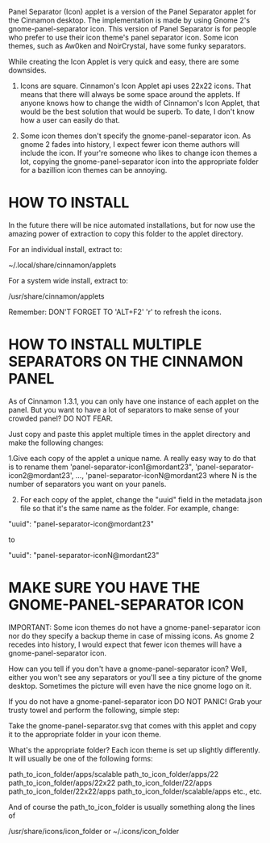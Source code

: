 Panel Separator (Icon) applet is a version of the Panel Separator applet for the Cinnamon desktop. The implementation is made by using Gnome 2's gnome-panel-separator icon. This version of Panel Separator is for people who prefer to use their icon theme's panel separator icon. Some icon themes, such as Aw0ken and NoirCrystal, have some funky separators.

While creating the Icon Applet is very quick and easy, there are some downsides.

1. Icons are square. Cinnamon's Icon Applet api uses 22x22 icons. That means that there will always be some space around the applets. If anyone knows how to change the width of Cinnamon's Icon Applet, that would be the best solution that would be superb. To date, I don't know how a user can easily do that.

2. Some icon themes don't specify the gnome-panel-separator icon. As gnome 2 fades into history, I expect fewer icon theme authors will include the icon. If your're someone who likes to change icon themes a lot, copying the gnome-panel-separator icon into the appropriate folder for a bazillion icon themes can be annoying.

HOW TO INSTALL
==============
In the future there will be nice automated installations, but for now use the amazing power of extraction to copy this folder to the applet directory.

For an individual install, extract to:

~/.local/share/cinnamon/applets

For a system wide install, extract to:

/usr/share/cinnamon/applets


Remember: DON'T FORGET TO 'ALT+F2' 'r' to refresh the icons.

HOW TO INSTALL MULTIPLE SEPARATORS ON THE CINNAMON PANEL
=================================================
As of Cinnamon 1.3.1, you can only have one instance of each applet on the panel. But you want to have a lot of separators to make sense of your crowded panel? DO NOT FEAR.

Just copy and paste this applet multiple times in the applet directory and make the following changes:

1.Give each copy of the applet a unique name. A really easy way to do that is to rename them 'panel-separator-icon1@mordant23", 'panel-separator-icon2@mordant23', ..., 'panel-separator-iconN@mordant23 where N is the number of separators you want on your panels.

2. For each copy of the applet, change the "uuid" field in the metadata.json file so that it's the same name as the folder. For example, change:

"uuid": "panel-separator-icon@mordant23"

to

"uuid": "panel-separator-iconN@mordant23"

MAKE SURE YOU HAVE THE GNOME-PANEL-SEPARATOR ICON
=================================================
IMPORTANT: Some icon themes do not have a gnome-panel-separator icon nor do they specify a backup theme in case of missing icons. As gnome 2 recedes into history, I would expect that fewer icon themes will have a gnome-panel-separator icon.

How can you tell if you don't have a gnome-panel-separator icon? Well, either you won't see any separators or you'll see a tiny picture of the gnome desktop. Sometimes the picture will even have the nice gnome logo on it.

If you do not have a gnome-panel-separator icon DO NOT PANIC! Grab your trusty towel and perform the following, simple step:

Take the gnome-panel-separator.svg that comes with this applet and copy it to the appropriate folder in your icon theme.

What's the appropriate folder? Each icon theme is set up slightly differently. It will usually be one of the following forms:

path_to_icon_folder/apps/scalable
path_to_icon_folder/apps/22
path_to_icon_folder/apps/22x22
path_to_icon_folder/22/apps
path_to_icon_folder/22x22/apps
path_to_icon_folder/scalable/apps
etc., etc.

And of course the path_to_icon_folder is usually something along the lines of

/usr/share/icons/icon_folder
or
~/.icons/icon_folder

